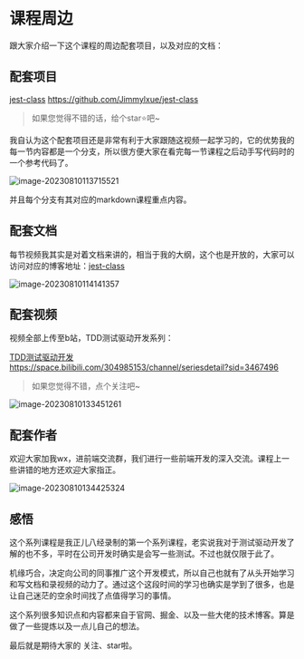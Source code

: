 # 课程周边

跟大家介绍一下这个课程的周边配套项目，以及对应的文档：

## 配套项目

[jest-class](https://github.com/Jimmylxue/jest-class) https://github.com/Jimmylxue/jest-class

> 如果您觉得不错的话，给个star⭐️吧~

我自认为这个配套项目还是非常有利于大家跟随这视频一起学习的，它的优势我的每一节内容都是一个分支，所以很方便大家在看完每一节课程之后动手写代码时的一个参考代码了。

![image-20230810113715521](https://image.jimmyxuexue.top/img/202308101137661.png)

并且每个分支有其对应的markdown课程重点内容。

## 配套文档

每节视频我其实是对着文档来讲的，相当于我的大纲，这个也是开放的，大家可以访问对应的博客地址：[jest-class](https://blog.jimmyxuexue.top/TDD/1-%E4%BB%8B%E7%BB%8D/%E5%85%B3%E4%BA%8ETDD.html)

![image-20230810114141357](https://image.jimmyxuexue.top/img/202308101141445.png)

## 配套视频

视频全部上传至b站，TDD测试驱动开发系列：

[TDD测试驱动开发](https://space.bilibili.com/304985153/channel/seriesdetail?sid=3467496) https://space.bilibili.com/304985153/channel/seriesdetail?sid=3467496

> 如果您觉得不错，点个关注吧~

![image-20230810133451261](http://image.jimmyxuexue.top/img/202308101334419.png)

## 配套作者

欢迎大家加我wx，进前端交流群，我们进行一些前端开发的深入交流。课程上一些讲错的地方还欢迎大家指正。

![image-20230810134425324](https://image.jimmyxuexue.top/img/202308101344497.png)

## 感悟

这个系列课程是我正儿八经录制的第一个系列课程，老实说我对于测试驱动开发了解的也不多，平时在公司开发时确实是会写一些测试。不过也就仅限于此了。

机缘巧合，决定向公司的同事推广这个开发模式，所以自己也就有了从头开始学习和写文档和录视频的动力了。通过这个这段时间的学习也确实是学到了很多，也是让自己迷茫的空余时间找了点值得学习的事情。

这个系列很多知识点和内容都来自于官网、掘金、以及一些大佬的技术博客。算是做了一些提炼以及一点儿自己的想法。

最后就是期待大家的 关注、star啦。

